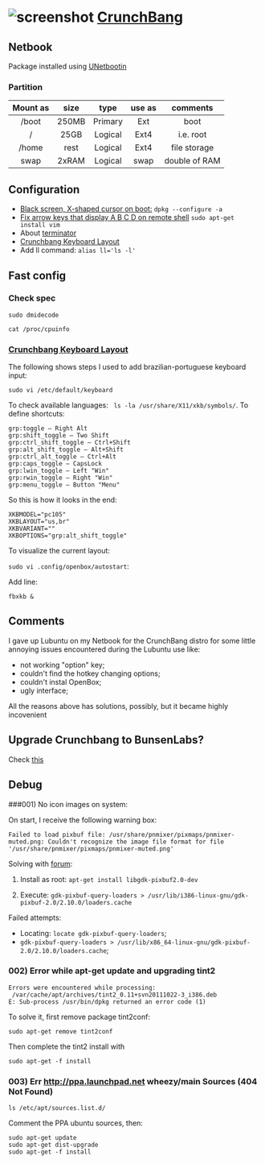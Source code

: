 # ![screenshot](http://crunchbang.org/forums/img/avatars/33708.png?m=1375747940) [CrunchBang](http://crunchbang.org/)

## Netbook
Package installed using [UNetbootin](http://unetbootin.sourceforge.net/)

### Partition

| Mount as | size | type | use as | comments |
|:--------:|:----:|:----:|:------:|:--------:|
| /boot | 250MB | Primary | Ext | boot |
| / | 25GB | Logical | Ext4 | i.e. root |
| /home | rest | Logical | Ext4 | file storage |
| swap | 2xRAM | Logical | swap | double of RAM |

## Configuration

* [Black screen, X-shaped cursor on boot:](http://crunchbang.org/forums/viewtopic.php?id=24461&p=3)
``dpkg --configure -a``
* [Fix arrow keys that display A B C D on remote shell](http://vim.wikia.com/wiki/Fix_arrow_keys_that_display_A_B_C_D_on_remote_shell)
``sudo apt-get install vim``
* About [terminator](http://ubuntuforums.org/showthread.php?t=920717)
* [Crunchbang Keyboard Layout](https://blogs.fsfe.org/t.kandler/2013/11/20/crunchbang-keyboard-layout/)
* Add ll command: ``alias ll='ls -l'``

## Fast config

### Check spec

`sudo dmidecode`

`cat /proc/cpuinfo`

### [Crunchbang Keyboard Layout](https://blogs.fsfe.org/t.kandler/2013/11/20/crunchbang-keyboard-layout/)

The following shows steps I used to add brazilian-portuguese keyboard input:

``sudo vi /etc/default/keyboard``

To check available languages: `` ls -la /usr/share/X11/xkb/symbols/``. To define shortcuts:

	grp:toggle – Right Alt
	grp:shift_toggle – Two Shift
	grp:ctrl_shift_toggle – Ctrl+Shift
	grp:alt_shift_toggle – Alt+Shift
	grp:ctrl_alt_toggle – Ctrl+Alt
	grp:caps_toggle – CapsLock
	grp:lwin_toggle – Left "Win"
	grp:rwin_toggle – Right "Win"
	grp:menu_toggle – Button "Menu"

So this is how it looks in the end:

	XKBMODEL="pc105"
	XKBLAYOUT="us,br"
	XKBVARIANT=""
	XKBOPTIONS="grp:alt_shift_toggle"
	
To visualize the current layout: 

``sudo vi .config/openbox/autostart``:

Add line:

``fbxkb &``

## Comments

I gave up Lubuntu on my Netbook for the CrunchBang distro for some little annoying issues encountered during the Lubuntu use like:

* not working "option" key;
* couldn't find the hotkey changing options;
* couldn't instal OpenBox;
* ugly interface;

All the reasons above has solutions, possibly, but it became highly incovenient

## Upgrade Crunchbang to BunsenLabs?

Check [this](http://crunchbang.org/forums/viewtopic.php?id=39730)

## Debug

###001) No icon images on system:

On start, I receive the following warning box:

``Failed to load pixbuf file: /usr/share/pnmixer/pixmaps/pnmixer-muted.png: Couldn't recognize the image file format for file '/usr/share/pnmixer/pixmaps/pnmixer-muted.png'``

Solving with [forum](http://ubuntuforums.org/showthread.php?t=2111470):

1) Install as root: ``apt-get install libgdk-pixbuf2.0-dev``

2) Execute: ``gdk-pixbuf-query-loaders > /usr/lib/i386-linux-gnu/gdk-pixbuf-2.0/2.10.0/loaders.cache``

Failed attempts:

* Locating: ``locate gdk-pixbuf-query-loaders``;
* ``gdk-pixbuf-query-loaders > /usr/lib/x86_64-linux-gnu/gdk-pixbuf-2.0/2.10.0/loaders.cache``;

### 002) Error while apt-get update and upgrading tint2

	Errors were encountered while processing:
	 /var/cache/apt/archives/tint2_0.11+svn20111022-3_i386.deb
	E: Sub-process /usr/bin/dpkg returned an error code (1)

To solve it, first remove package tint2conf:

	sudo apt-get remove tint2conf
	
Then complete the tint2 install with 

	sudo apt-get -f install

### 003) Err http://ppa.launchpad.net wheezy/main Sources (404  Not Found)

	ls /etc/apt/sources.list.d/

Comment the PPA ubuntu sources, then:

	sudo apt-get update
	sudo apt-get dist-upgrade
	sudo apt-get -f install
